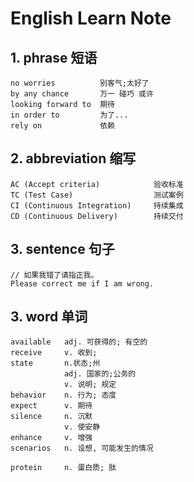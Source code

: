 # English Learn Note

## 1. phrase 短语

```
no worries          别客气;太好了
by any chance       万一 碰巧 或许
looking forward to  期待
in order to         为了...
rely on             依赖
```

## 2. abbreviation 缩写

```
AC (Accept criteria)            验收标准
TC (Test Case)                  测试案例
CI (Continuous Integration)     持续集成
CD (Continuous Delivery)        持续交付
```

## 3. sentence 句子

```
// 如果我错了请指正我。
Please correct me if I am wrong. 
```

## 3. word 单词

```
available   adj. 可获得的; 有空的
receive     v. 收到;
state       n.状态;州
            adj. 国家的;公务的
            v. 说明; 规定
behavior    n. 行为; 态度
expect      v. 期待
silence     n. 沉默
            v. 使安静
enhance     v. 增强
scenarios   n. 设想, 可能发生的情况

protein     n. 蛋白质; 肽
```
